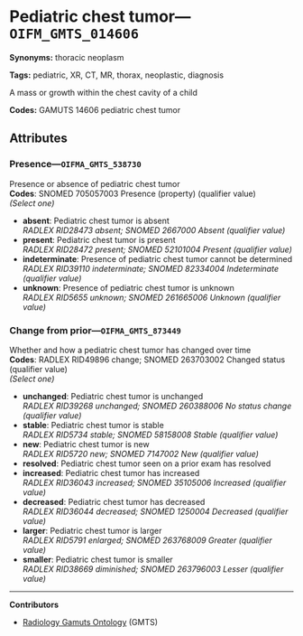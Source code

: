 # Pediatric chest tumor—`OIFM_GMTS_014606`

**Synonyms:** thoracic neoplasm

**Tags:** pediatric, XR, CT, MR, thorax, neoplastic, diagnosis

A mass or growth within the chest cavity of a child

**Codes:** GAMUTS 14606 pediatric chest tumor

## Attributes

### Presence—`OIFMA_GMTS_538730`

Presence or absence of pediatric chest tumor  
**Codes**: SNOMED 705057003 Presence (property) (qualifier value)  
*(Select one)*

- **absent**: Pediatric chest tumor is absent  
_RADLEX RID28473 absent; SNOMED 2667000 Absent (qualifier value)_
- **present**: Pediatric chest tumor is present  
_RADLEX RID28472 present; SNOMED 52101004 Present (qualifier value)_
- **indeterminate**: Presence of pediatric chest tumor cannot be determined  
_RADLEX RID39110 indeterminate; SNOMED 82334004 Indeterminate (qualifier value)_
- **unknown**: Presence of pediatric chest tumor is unknown  
_RADLEX RID5655 unknown; SNOMED 261665006 Unknown (qualifier value)_

### Change from prior—`OIFMA_GMTS_873449`

Whether and how a pediatric chest tumor has changed over time  
**Codes**: RADLEX RID49896 change; SNOMED 263703002 Changed status (qualifier value)  
*(Select one)*

- **unchanged**: Pediatric chest tumor is unchanged  
_RADLEX RID39268 unchanged; SNOMED 260388006 No status change (qualifier value)_
- **stable**: Pediatric chest tumor is stable  
_RADLEX RID5734 stable; SNOMED 58158008 Stable (qualifier value)_
- **new**: Pediatric chest tumor is new  
_RADLEX RID5720 new; SNOMED 7147002 New (qualifier value)_
- **resolved**: Pediatric chest tumor seen on a prior exam has resolved  
- **increased**: Pediatric chest tumor has increased  
_RADLEX RID36043 increased; SNOMED 35105006 Increased (qualifier value)_
- **decreased**: Pediatric chest tumor has decreased  
_RADLEX RID36044 decreased; SNOMED 1250004 Decreased (qualifier value)_
- **larger**: Pediatric chest tumor is larger  
_RADLEX RID5791 enlarged; SNOMED 263768009 Greater (qualifier value)_
- **smaller**: Pediatric chest tumor is smaller  
_RADLEX RID38669 diminished; SNOMED 263796003 Lesser (qualifier value)_

---

**Contributors**

- [Radiology Gamuts Ontology](https://gamuts.net/) (GMTS)